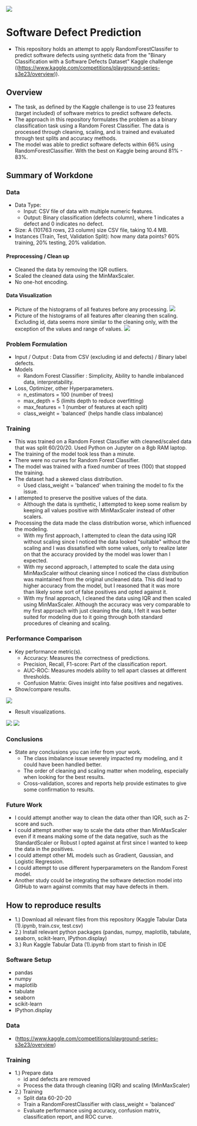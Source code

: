 ![](UTA-DataScience-Logo.png)

# Software Defect Prediction

* This repository holds an attempt to apply RandomForestClassifer to predict software defects using synthetic data from the "Binary Classification with a Software Defects Dataset" Kaggle challenge
((https://www.kaggle.com/competitions/playground-series-s3e23/overview)). 

## Overview

* The task, as defined by the Kaggle challenge is to use 23 features (target included) of software metrics to predict software defects.
* The approach in this repository formulates the problem as a binary classification task using a Random Forest Classifier. The data is processed through cleaning, scaling, and is trained and evaluated through test splits and accuracy methods.
* The model was able to predict software defects within 66% using RandomForestClassifier. With the best on Kaggle being around 81% - 83%.  

## Summary of Workdone

### Data

* Data Type: 
  * Input: CSV file of data with multiple numeric features.
  * Output: Binary classification (defects column), where 1 indicates a defect and 0 indicates no defect.
* Size: A (101763 rows, 23 column) size CSV file, taking 10.4 MB.
* Instances (Train, Test, Validation Split): how many data points? 60% training, 20% testing, 20% validation.

#### Preprocessing / Clean up

* Cleaned the data by removing the IQR outliers.
* Scaled the cleaned data using the MinMaxScaler.
* No one-hot encoding.

#### Data Visualization


* Picture of the histograms of all features before any processing.
  ![](https://github.com/jasaraujo/DATA-3402_Kaggle_Project/blob/main/trainBeforePic.png)
* Picture of the histograms of all features after cleaning then scaling. Excluding id, data seems more similar to the cleaning only, with the exception of the values and range of values.
  ![](https://github.com/jasaraujo/DATA-3402_Kaggle_Project/blob/main/scaleBeforeCleanPic.png)

### Problem Formulation

* Input / Output : Data from CSV (excluding id and defects) / Binary label defects.
* Models
  * Random Forest Classifier : Simplicity, Ability to handle imbalanced data, interpretability. 
* Loss, Optimizer, other Hyperparameters.
  * n_estimators = 100 (number of trees)
  * max_depth = 5 (limits depth to reduce overfitting)
  * max_features = 1 (number of features at each split)
  * class_weight = 'balanced' (helps handle class imbalance)

### Training

* This was trained on a Random Forest Classifier with cleaned/scaled data that was split 60/20/20. Used Python on Jupyter on a 8gb RAM laptop.
* The training of the model took less than a minute.
* There were no curves for Random Forest Classifier.
* The model was trained with a fixed number of trees (100) that stopped the training.
* The dataset had a skewed class distribution.
  * Used class_weight = 'balanced' when training the model to fix the issue.
* I attempted to preserve the positive values of the data.
  * Although the data is synthetic, I attempted to keep some realism by keeping all values positive with MinMaxScaler instead of other scalers. 
* Processing the data made the class distribution worse, which influenced the modeling.
  * With my first approach, I attempted to clean the data using IQR without scaling since I noticed the data looked "suitable" without the scaling and I was dissatisfied with some values,
    only to realize later on that the accuracy provided by the model was lower than I expected.
  * With my second approach, I attempted to scale the data using MinMaxScaler without cleaning since I noticed the class distribution was maintained from the original uncleaned data.
    This did lead to higher accuracy from the model, but I reasoned that it was more than likely some sort of false positives and opted against it.
  * With my final approach, I cleaned the data using IQR and then scaled using MinMaxScaler. Although the accuracy was very comparable to my first approach with just cleaning the data,
    I felt it was better suited for modeling due to it going through both standard procedures of cleaning and scaling.  

### Performance Comparison

* Key performance metric(s).
  * Accuracy: Measures the correctness of predictions.
  * Precision, Recall, F1-score: Part of the classification report.
  * AUC-ROC: Measures models ability to tell apart classes at different thresholds.
  * Confusion Matrix: Gives insight into false positives and negatives.
* Show/compare results.
  
![](https://github.com/jasaraujo/DATA-3402_Kaggle_Project/blob/main/tableFeatures.png)
* Result visualizations.

![](https://github.com/jasaraujo/DATA-3402_Kaggle_Project/blob/main/scaleBeforeROC.png)
![](https://github.com/jasaraujo/DATA-3402_Kaggle_Project/blob/main/conf.png)

### Conclusions

* State any conclusions you can infer from your work.
  * The class imbalance issue severely impacted my modeling, and it could have been handled better.
  * The order of cleaning and scaling matter when modeling, especially when looking for the best results.
  * Cross-validation, scores and reports help provide estimates to give some confirmation to results.

### Future Work

* I could attempt another way to clean the data other than IQR, such as Z-score and such.
* I could attempt another way to scale the data other than MinMaxScaler even if it means making some of the data negative,
  such as the StandardScaler or Robust I opted against at first since I wanted to keep the data in the positives.
* I could attempt other ML models such as Gradient, Gaussian, and Logistic Regression.
* I could attempt to use different hyperparameters on the Random Forest model.
* Another study could be integrating the software detection model into GitHub to warn against commits that may have defects in them. 

## How to reproduce results

* 1.) Download all relevant files from this repository (Kaggle Tabular Data (1).ipynb, train.csv, test.csv)
* 2.) Install relevant python packages (pandas, numpy, maplotlib, tabulate, seaborn, scikit-learn, IPython.display)
* 3.) Run Kaggle Tabular Data (1).ipynb from start to finish in IDE

### Software Setup
* pandas
* numpy
* maplotlib
* tabulate
* seaborn
* scikit-learn
* IPython.display

### Data

* (https://www.kaggle.com/competitions/playground-series-s3e23/overview)

### Training

* 1.) Prepare data
  * id and defects are removed
  * Process the data through cleaning (IQR) and scaling (MinMaxScaler)
* 2.) Training
  * Split data 60-20-20
  * Train a RandomForestClassifier with class_weight = 'balanced'
  * Evaluate performance using accuracy, confusion matrix, classification report, and ROC curve.




